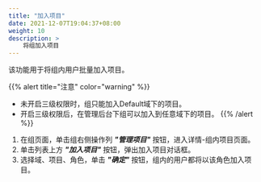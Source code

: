 ```yaml
---
title: "加入项目"
date: 2021-12-07T19:04:37+08:00
weight: 10
description: >
    将组加入项目
---
```


该功能用于将组内用户批量加入项目。

{{% alert title="注意" color="warning" %}}
- 未开启三级权限时，组只能加入Default域下的项目。
- 开启三级权限后，在管理后台下组可以加入到任意域下的项目。
{{% /alert %}}

1. 在组页面，单击组右侧操作列 **_"管理项目"_** 按钮，进入详情-组内项目页面。
2. 单击列表上方 **_"加入项目"_** 按钮，弹出加入项目对话框。
3. 选择域、项目、角色，单击 **_"确定"_** 按钮，组内的用户都将以该角色加入项目。